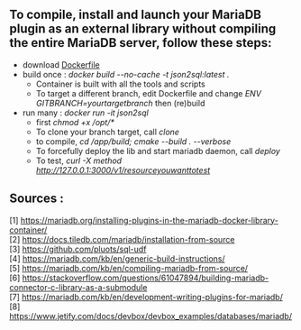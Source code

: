 ## To compile, install and launch your MariaDB plugin as an external library without compiling the entire MariaDB server, follow these steps:

* download [Dockerfile](https://github.com/SylvainA77/JSON2SQL-plugin/blob/main/docker/rockylinux/Dockerfile) 
* build once : _docker build --no-cache -t json2sql:latest ._   
  *  Container is built with all the tools and scripts
  *  To target a different branch, edit Dockerfile and change _ENV GITBRANCH=yourtargetbranch_ then (re)build 
* run many : _docker run -it json2sql_    
  *  first _chmod +x /opt/*_
  *  To clone your branch target, call _clone_
  *  to compile, _cd /app/build; cmake --build . --verbose_
  *  To forcefully deploy the lib and start mariadb daemon, call _deploy_
  *  To test, _curl -X method http://127.0.0.1:3000/v1/resourceyouwanttotest_

## Sources :  
[1] https://mariadb.org/installing-plugins-in-the-mariadb-docker-library-container/  
[2] https://docs.tiledb.com/mariadb/installation-from-source  
[3] https://github.com/pluots/sql-udf  
[4] https://mariadb.com/kb/en/generic-build-instructions/  
[5] https://mariadb.com/kb/en/compiling-mariadb-from-source/  
[6] https://stackoverflow.com/questions/61047894/building-mariadb-connector-c-library-as-a-submodule  
[7] https://mariadb.com/kb/en/development-writing-plugins-for-mariadb/  
[8] https://www.jetify.com/docs/devbox/devbox_examples/databases/mariadb/  
